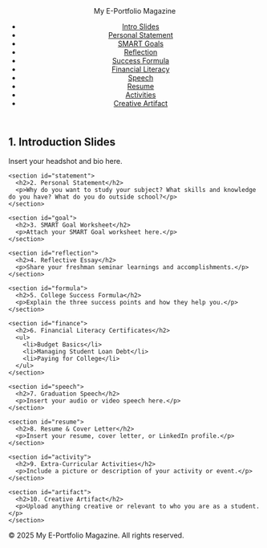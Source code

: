 <!DOCTYPE html>
<html lang="en">
<head>
  <meta charset="UTF-8">
  <meta name="viewport" content="width=device-width, initial-scale=1.0">
  <title>My E-Portfolio Magazine</title>
  <link rel="stylesheet" href="style.css">
</head>
<body>
  <header>
    <div class="logo">My E-Portfolio Magazine</div>
    <nav>
      <ul>
        <li><a href="#intro">Intro Slides</a></li>
        <li><a href="#statement">Personal Statement</a></li>
        <li><a href="#goal">SMART Goals</a></li>
        <li><a href="#reflection">Reflection</a></li>
        <li><a href="#formula">Success Formula</a></li>
        <li><a href="#finance">Financial Literacy</a></li>
        <li><a href="#speech">Speech</a></li>
        <li><a href="#resume">Resume</a></li>
        <li><a href="#activity">Activities</a></li>
        <li><a href="#artifact">Creative Artifact</a></li>
      </ul>
    </nav>
  </header>
  
  <main>
    <section id="intro">
      <h2>1. Introduction Slides</h2>
      <p>Insert your headshot and bio here.</p>
    </section>

    <section id="statement">
      <h2>2. Personal Statement</h2>
      <p>Why do you want to study your subject? What skills and knowledge do you have? What do you do outside school?</p>
    </section>

    <section id="goal">
      <h2>3. SMART Goal Worksheet</h2>
      <p>Attach your SMART Goal worksheet here.</p>
    </section>

    <section id="reflection">
      <h2>4. Reflective Essay</h2>
      <p>Share your freshman seminar learnings and accomplishments.</p>
    </section>

    <section id="formula">
      <h2>5. College Success Formula</h2>
      <p>Explain the three success points and how they help you.</p>
    </section>

    <section id="finance">
      <h2>6. Financial Literacy Certificates</h2>
      <ul>
        <li>Budget Basics</li>
        <li>Managing Student Loan Debt</li>
        <li>Paying for College</li>
      </ul>
    </section>

    <section id="speech">
      <h2>7. Graduation Speech</h2>
      <p>Insert your audio or video speech here.</p>
    </section>

    <section id="resume">
      <h2>8. Resume & Cover Letter</h2>
      <p>Insert your resume, cover letter, or LinkedIn profile.</p>
    </section>

    <section id="activity">
      <h2>9. Extra-Curricular Activities</h2>
      <p>Include a picture or description of your activity or event.</p>
    </section>

    <section id="artifact">
      <h2>10. Creative Artifact</h2>
      <p>Upload anything creative or relevant to who you are as a student.</p>
    </section>
  </main>

  <footer>
    <p>&copy; 2025 My E-Portfolio Magazine. All rights reserved.</p>
  </footer>
</body>
</html>
